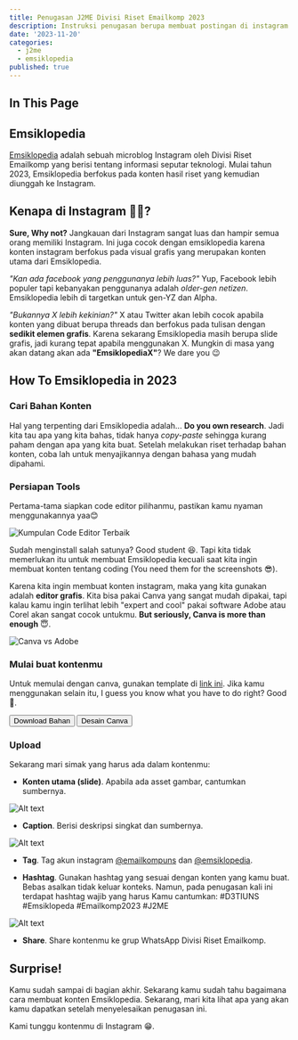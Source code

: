 ```yaml
---
title: Penugasan J2ME Divisi Riset Emailkomp 2023
description: Instruksi penugasan berupa membuat postingan di instagram
date: '2023-11-20'
categories:
  - j2me
  - emsiklopedia
published: true
---
```


<script>
	import { Button } from 'flowbite-svelte';
	import EmbedInstagram from '$lib/components/embed-instagram.svelte';
</script>

## In This Page

## Emsiklopedia

[Emsiklopedia](https://instagram.com/emsiklopedia) adalah sebuah microblog Instagram oleh Divisi Riset Emailkomp yang berisi tentang informasi seputar teknologi. Mulai tahun 2023, Emsiklopedia berfokus pada konten hasil riset yang kemudian diunggah ke Instagram.

<EmbedInstagram url="https://www.instagram.com/p/Cv9dEBkPGfm" />

## Kenapa di Instagram 🤷‍♂️?

**Sure, Why not?** Jangkauan dari Instagram sangat luas dan hampir semua orang memiliki Instagram. Ini juga cocok dengan emsiklopedia karena konten instagram berfokus pada visual grafis yang merupakan konten utama dari Emsiklopedia.

_"Kan ada facebook yang penggunanya lebih luas?"_ Yup, Facebook lebih populer tapi kebanyakan penggunanya adalah _older-gen netizen_. Emsiklopedia lebih di targetkan untuk gen-YZ dan Alpha.

_"Bukannya X lebih kekinian?"_ X atau Twitter akan lebih cocok apabila konten yang dibuat berupa threads dan berfokus pada tulisan dengan **sedikit elemen grafis**. Karena sekarang Emsiklopedia masih berupa slide grafis, jadi kurang tepat apabila menggunakan X. Mungkin di masa yang akan datang akan ada **"EmsiklopediaX"**? We dare you 😉

## How To Emsiklopedia in 2023

### Cari Bahan Konten

Hal yang terpenting dari Emsiklopedia adalah... **Do you own research**. Jadi kita tau apa yang kita bahas, tidak hanya _copy-paste_ sehingga kurang paham dengan apa yang kita buat.
Setelah melakukan riset terhadap bahan konten, coba lah untuk menyajikannya dengan bahasa yang mudah dipahami.

### Persiapan Tools

Pertama-tama siapkan code editor pilihanmu, pastikan kamu nyaman menggunakannya yaa😊

![Kumpulan Code Editor Terbaik](https://usemynotes.com/wp-content/uploads/2021/03/Text-editor.jpg)

Sudah menginstall salah satunya? Good student 😆. Tapi kita tidak memerlukan itu untuk membuat Emsiklopedia kecuali saat kita ingin membuat konten tentang coding (You need them for the screenshots 😎).

Karena kita ingin membuat konten instagram, maka yang kita gunakan adalah **editor grafis**. Kita bisa pakai Canva yang sangat mudah dipakai, tapi kalau kamu ingin terlihat lebih "expert and cool" pakai software Adobe atau Corel akan sangat cocok untukmu.
**But seriously, Canva is more than enough** 😇.

![Canva vs Adobe](https://weignitegrowth.com/wp-content/uploads/2023/01/Adobe-Express-vs-Canva-Graphic-Design-Battle.jpg)

### Mulai buat kontenmu

Untuk memulai dengan canva, gunakan template di [link ini](https://www.canva.com/design/DAF04vQ6pVA/EmFSsl_NpmLH9UyUJZCoTQ/edit?utm_content=DAF04vQ6pVA&utm_campaign=designshare&utm_medium=link2&utm_source=sharebutton). Jika kamu menggunakan selain itu, I guess you know what you have to do right? Good 🤩.

<Button href="/EMSIKLOPEDIA_TEMPLATE.zip" class="no-underline">Download Bahan</Button>
<Button href="https://www.canva.com/design/DAF04vQ6pVA/EmFSsl_NpmLH9UyUJZCoTQ/edit?utm_content=DAF04vQ6pVA&utm_campaign=designshare&utm_medium=link2&utm_source=sharebutton" color="blue">Desain Canva</Button>

### Upload

Sekarang mari simak yang harus ada dalam kontenmu:

- **Konten utama (slide)**. Apabila ada asset gambar, cantumkan sumbernya.

![Alt text](/images/image.png)

- **Caption**. Berisi deskripsi singkat dan sumbernya.

![Alt text](/images/image-1.png)

- **Tag**. Tag akun instagram [@emailkompuns](https://instagram.com/emailkompuns) dan [@emsiklopedia](https://instagram.com/emsiklopedia).

- **Hashtag**. Gunakan hashtag yang sesuai dengan konten yang kamu buat. Bebas asalkan tidak keluar konteks. Namun, pada penugasan kali ini terdapat hashtag wajib yang harus Kamu cantumkan: #D3TIUNS #Emsiklopeda #Emailkomp2023 #J2ME

![Alt text](/images/image-2.png)

- **Share**. Share kontenmu ke grup WhatsApp Divisi Riset Emailkomp.

## Surprise!

Kamu sudah sampai di bagian akhir. Sekarang kamu sudah tahu bagaimana cara membuat konten Emsiklopedia. Sekarang, mari kita lihat apa yang akan kamu dapatkan setelah menyelesaikan penugasan ini.

Kami tunggu kontenmu di Instagram 😁.
